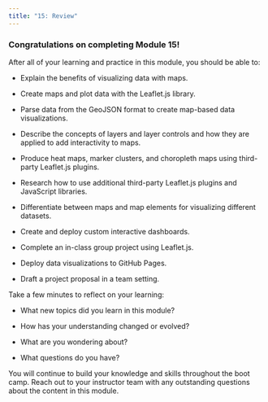 ```yaml
---
title: "15: Review"
---
```


<img style="display: none;" src="https://static.bc-edx.com/data/dl-1-2/m15/lms/img/banner.jpg" alt="lesson banner" />

### Congratulations on completing Module 15!
After all of your learning and practice in this module, you should be able to:

* Explain the benefits of visualizing data with maps.

* Create maps and plot data with the Leaflet.js library.

* Parse data from the GeoJSON format to create map-based data visualizations.

* Describe the concepts of layers and layer controls and how they are applied to add interactivity to maps.

* Produce heat maps, marker clusters, and choropleth maps using third-party Leaflet.js plugins.

* Research how to use additional third-party Leaflet.js plugins and JavaScript libraries.

* Differentiate between maps and map elements for visualizing different datasets.

* Create and deploy custom interactive dashboards.

* Complete an in-class group project using Leaflet.js.

* Deploy data visualizations to GitHub Pages.

* Draft a project proposal in a team setting.

Take a few minutes to reflect on your learning:

* What new topics did you learn in this module?

* How has your understanding changed or evolved?

* What are you wondering about?

* What questions do you have?

You will continue to build your knowledge and skills throughout the boot camp. Reach out to your instructor team with any outstanding questions about the content in this module.

